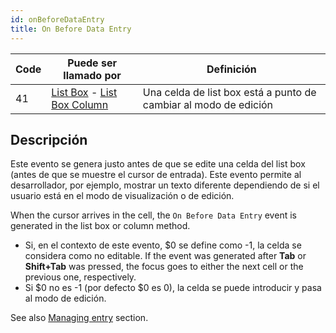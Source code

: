 ```yaml
---
id: onBeforeDataEntry
title: On Before Data Entry
---
```


| Code | Puede ser llamado por                                                                                             | Definición                                                       |
| ---- | ----------------------------------------------------------------------------------------------------------------- | ---------------------------------------------------------------- |
| 41   | [List Box](FormObjects/listbox_overview.md) - [List Box Column](FormObjects/listbox_overview.md#list-box-columns) | Una celda de list box está a punto de cambiar al modo de edición |

## Descripción

Este evento se genera justo antes de que se edite una celda del list box (antes de que se muestre el cursor de entrada). Este evento permite al desarrollador, por ejemplo, mostrar un texto diferente dependiendo de si el usuario está en el modo de visualización o de edición.

When the cursor arrives in the cell, the `On Before Data Entry` event is generated in the list box or column method.

- Si, en el contexto de este evento, $0 se define como -1, la celda se considera como no editable. If the event was generated after **Tab** or **Shift+Tab** was pressed, the focus goes to either the next cell or the previous one, respectively.
- Si $0 no es -1 (por defecto $0 es 0), la celda se puede introducir y pasa al modo de edición.

See also [Managing entry](FormObjects/listbox_overview.md#managing-entry) section.
